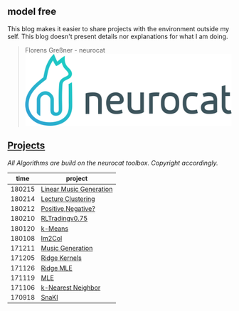 ## model free

This blog makes it easier to share projects with the environment outside my self. This blog doesn't present details nor explanations for what I am doing. 
 

> Florens Greßner - neurocat
![neurocat](./assets/nc.png)


## [Projects](./projects)
*All Algorithms are build on the neurocat toolbox. Copyright accordingly.*


| time   | project                                                              |
|--------|----------------------------------------------------------------------|
| 180215 | [Linear Music Generation](./projects/linmusicgen)                    |
| 180214 | [Lecture Clustering](./projects/ML_EXAM)                             |
| 180212 | [Positive,Negative?](./projects/PosNeg)                              |
| 180210 | [RLTradingv0.75](./projects/RLTradingKickoff)                        |
| 180120 | [k-Means](./projects/k_means)                                        |
| 180108 | [Im2Col](./projects/im2col)                                          |
| 171211 | [Music Generation](./projects/musicgen)                              |
| 171205 | [Ridge Kernels](./projects/kernel)                                   |
| 171126 | [Ridge MLE](./projects/ridgeMLE)                                     |
| 171119 | [MLE](./projects/MLE)                                                |
| 171106 | [k-Nearest Neighbor](./projects/kNN)                                 |
| 170918 | [SnaKI](./projects/SnaKI)                                            |

